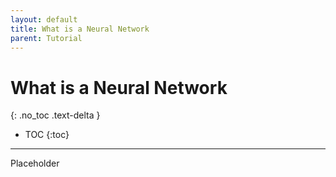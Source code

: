 ```yaml
---
layout: default
title: What is a Neural Network
parent: Tutorial
---
```


# What is a Neural Network

{: .no_toc .text-delta }

-   TOC
    {:toc}

---

Placeholder
